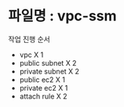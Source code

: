 # 파일명 : vpc-ssm
작업 진행 순서
- vpc X 1
- public subnet X 2
- private subnet X 2
- public ec2 X 1
- private ec2 X 1
- attach rule X 2
